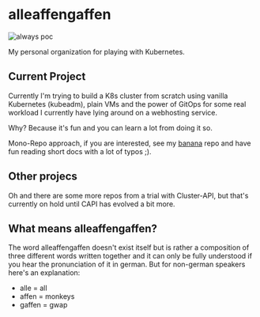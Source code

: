 # alleaffengaffen

![always poc](https://img.shields.io/badge/Status-Always%20PoC-green)

My personal organization for playing with Kubernetes.

## Current Project

Currently I'm trying to build a K8s cluster from scratch using vanilla Kubernetes (kubeadm), plain VMs and the power of GitOps for some real workload I currently have lying around on a webhosting service.

Why? Because it's fun and you can learn a lot from doing it so.

Mono-Repo approach, if you are interested, see my [banana](https://github.com/alleaffengaffen/banana) repo and have fun reading short docs with a lot of typos ;).

## Other projecs

Oh and there are some more repos from a trial with Cluster-API, but that's currently on hold until CAPI has evolved a bit more.

## What means alleaffengaffen?

The word alleaffengaffen doesn't exist itself but is rather a composition of three different words written together and it can only be fully understood if you hear the pronunciation of it in german. But for non-german speakers here's an explanation:

- alle = all
- affen = monkeys
- gaffen = gwap

